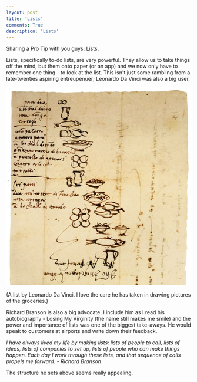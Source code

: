 ```yaml
---
layout: post
title: 'Lists'
comments: True
description: 'Lists'
---
```


Sharing a Pro Tip with you guys: Lists. 

Lists, specifically to-do lists, are very powerful. They allow us to take things off the mind, but them onto paper (or an app) and we now only have to remember one thing - to look at the list. This isn't just some rambling from a late-twenties aspiring entreupenuer; Leonardo Da Vinci was also a big user.

![no-margin](/assets/leo-groceries.jpg)

(A list by Leonardo Da Vinci. I love the care he has taken in drawing pictures of the groceries.)

Richard Branson is also a big advocate. I include him as I read his autobiography - Losing My Virginity (the name still makes me smile) and the power and importance of lists was one of the biggest take-aways. He would speak to customers at airports and write down their feedback.

*I have always lived my life by making lists: lists of people to call, lists of ideas, lists of companies to set up, lists of people who can make things happen. Each day I work through these lists, and that sequence of calls propels me forward. - Richard Branson*

The structure he sets above seems really appealing.